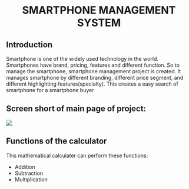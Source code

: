 <h1 align="center">
  <font> SMARTPHONE MANAGEMENT SYSTEM </font>
</h1>
<h2 align="left">Introduction</h2>
Smartphone is one of the widely used technology in the world. Smartphones have brand, pricing, features and different function. So to manage the smartphone, smartphone management project is created. It manages smartphone by different branding, different price segment, and different highlighting features(specialty). This creates a easy search of smartphone for a smartphone buyer
<h2 align="left">Screen short of main page of project:</h2>
<img src="smartphone/Capture123.png"/>
<h2 align="left">Functions of the calculator</h2>
This mathematical calculater can perform these functions:

* Addition
* Subtraction
* Multiplication



